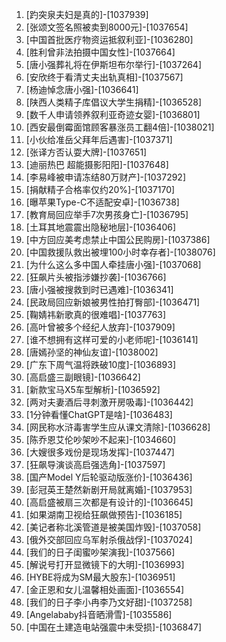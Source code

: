 
1. [趵突泉夫妇是真的]-[1037939]
1. [张颂文签名照被卖到8000元]-[1037654]
1. [中国首批医疗物资运抵叙利亚]-[1036280]
1. [胜利曾非法拍摄中国女性]-[1037664]
1. [唐小强葬礼将在伊斯坦布尔举行]-[1037264]
1. [安欣终于看清丈夫出轨真相]-[1037567]
1. [杨迪悼念唐小强]-[1036641]
1. [陕西人类精子库倡议大学生捐精]-[1036528]
1. [数千人申请领养叙利亚奇迹女婴]-[1036801]
1. [西安最倒霉面馆顾客暴涨员工翻4倍]-[1038021]
1. [小伙给准岳父拜年后遇害]-[1037371]
1. [张译方否认耍大牌]-[1037651]
1. [迪丽热巴 超能摄影阳阳]-[1037648]
1. [李易峰被申请冻结80万财产]-[1037292]
1. [捐献精子合格率仅约20%]-[1037170]
1. [曝苹果Type-C不适配安卓]-[1036738]
1. [教育局回应举手7次男孩身亡]-[1036795]
1. [土耳其地震震出隐秘地层]-[1036406]
1. [中方回应美考虑禁止中国公民购房]-[1037386]
1. [中国救援队救出被埋100小时幸存者]-[1038076]
1. [为什么这么多中国人牵挂唐小强]-[1037068]
1. [狂飙片头被指涉嫌抄袭]-[1036766]
1. [唐小强被搜救到时已遇难]-[1036341]
1. [民政局回应新娘被男性拍打臀部]-[1036471]
1. [鞠婧祎新歌真的很难唱]-[1037763]
1. [高叶曾被多个经纪人放弃]-[1037909]
1. [谁不想拥有这样可爱的小老师呢]-[1036141]
1. [唐嫣孙坚的神仙友谊]-[1038002]
1. [广东下周气温将跌破10度]-[1036893]
1. [高启盛三副眼镜]-[1036642]
1. [新款宝马X5车型解析]-[1036592]
1. [两对夫妻酒后寻刺激开房吸毒]-[1036442]
1. [1分钟看懂ChatGPT是啥]-[1036483]
1. [网民称水浒毒害学生应从课文清除]-[1036628]
1. [陈乔恩艾伦吵架吵不起来]-[1034660]
1. [大嫂很多戏份是现场发挥]-[1037447]
1. [狂飙导演谈高启强选角]-[1037597]
1. [国产Model Y后轮驱动版涨价]-[1036436]
1. [彭冠英王楚然新剧开局就离婚]-[1037953]
1. [高启盛被扇三次都是有设计的]-[1036645]
1. [如果湖南卫视给狂飙做预告]-[1036185]
1. [美记者称北溪管道是被美国炸毁]-[1037058]
1. [俄外交部回应乌军射杀俄战俘]-[1037024]
1. [我们的日子闺蜜吵架演我]-[1037566]
1. [解说号打开显微镜下的大明]-[1036993]
1. [HYBE将成为SM最大股东]-[1036951]
1. [金正恩和女儿温馨相处画面]-[1036554]
1. [我们的日子李小冉李乃文好甜]-[1037258]
1. [Angelababy抖音晒滑雪]-[1035586]
1. [中国在土建造电站强震中未受损]-[1036847]
